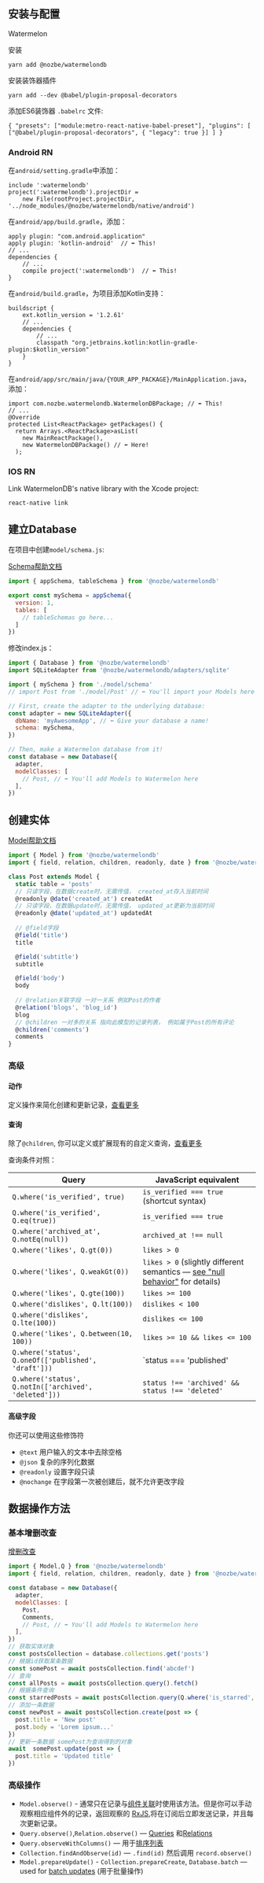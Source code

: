 ## 安装与配置

Watermelon

安装

`yarn add @nozbe/watermelondb`

安装装饰器插件

`yarn add --dev @babel/plugin-proposal-decorators`

添加ES6装饰器 `.babelrc` 文件:

`{
  "presets": ["module:metro-react-native-babel-preset"],
  "plugins": [
​    ["@babel/plugin-proposal-decorators", { "legacy": true }]
  ]
}`

### Android RN

在`android/setting.gradle`中添加：

```
include ':watermelondb'
project(':watermelondb').projectDir =
    new File(rootProject.projectDir, '../node_modules/@nozbe/watermelondb/native/android')
```

在`android/app/build.gradle`，添加：

```
apply plugin: "com.android.application"
apply plugin: 'kotlin-android'  // ⬅️ This!
// ...
dependencies {
    // ...
    compile project(':watermelondb')  // ⬅️ This!
}
```

在`android/build.gradle`，为项目添加Kotlin支持：

```
buildscript {
    ext.kotlin_version = '1.2.61'
    // ...
    dependencies {
        // ...
        classpath "org.jetbrains.kotlin:kotlin-gradle-plugin:$kotlin_version"
    }
}
```

在`android/app/src/main/java/{YOUR_APP_PACKAGE}/MainApplication.java`，添加：

```
import com.nozbe.watermelondb.WatermelonDBPackage; // ⬅️ This!
// ...
@Override
protected List<ReactPackage> getPackages() {
  return Arrays.<ReactPackage>asList(
    new MainReactPackage(),
    new WatermelonDBPackage() // ⬅️ Here!
  );

```



  ### IOS RN

Link WatermelonDB's native library with the Xcode project:

`react-native link`



## 建立Database

在项目中创建`model/schema.js`:

[Schema帮助文档](https://github.com/Nozbe/WatermelonDB/blob/master/docs/Schema.md)

```js
import { appSchema, tableSchema } from '@nozbe/watermelondb'

export const mySchema = appSchema({
  version: 1,
  tables: [
    // tableSchemas go here...
  ]
})
```

修改index.js：



```js
import { Database } from '@nozbe/watermelondb'
import SQLiteAdapter from '@nozbe/watermelondb/adapters/sqlite'

import { mySchema } from './model/schema'
// import Post from './model/Post' // ⬅️ You'll import your Models here

// First, create the adapter to the underlying database:
const adapter = new SQLiteAdapter({
  dbName: 'myAwesomeApp', // ⬅️ Give your database a name!
  schema: mySchema,
})

// Then, make a Watermelon database from it!
const database = new Database({
  adapter,
  modelClasses: [
    // Post, // ⬅️ You'll add Models to Watermelon here
  ],
})
```

## 创建实体

[Model帮助文档](https://github.com/Nozbe/WatermelonDB/blob/master/docs/Model.md)

```js
import { Model } from '@nozbe/watermelondb'
import { field, relation, children, readonly, date } from '@nozbe/watermelondb/decorators'

class Post extends Model {
  static table = 'posts'
  // 只读字段，在数据create时，无需传值， created_at存入当前时间
  @readonly @date('created_at') createdAt
  // 只读字段，在数据update时，无需传值， updated_at更新为当前时间
  @readonly @date('updated_at') updatedAt
  
  // @field字段
  @field('title')
  title

  @field('subtitle')
  subtitle

  @field('body')
  body
  
  // @relation关联字段 一对一关系 例如Post的作者
  @relation('blogs', 'blog_id')
  blog
  // @children 一对多的关系 指向此模型的记录列表， 例如属于Post的所有评论
  @children('comments')
  comments
}
```

### 高级

#### 动作

定义操作来简化创建和更新记录，[查看更多](https://github.com/Nozbe/WatermelonDB/blob/master/docs/Actions.md)

#### 查询

除了`@children`, 你可以定义或扩展现有的自定义查询，[查看更多](https://github.com/Nozbe/WatermelonDB/blob/master/docs/Query.md)

查询条件对照：

| Query                                                 | JavaScript equivalent                                        |
| ----------------------------------------------------- | ------------------------------------------------------------ |
| `Q.where('is_verified', true)`                        | `is_verified === true` (shortcut syntax)                     |
| `Q.where('is_verified', Q.eq(true))`                  | `is_verified === true`                                       |
| `Q.where('archived_at', Q.notEq(null))`               | `archived_at !== null`                                       |
| `Q.where('likes', Q.gt(0))`                           | `likes > 0`                                                  |
| `Q.where('likes', Q.weakGt(0))`                       | `likes > 0` (slightly different semantics — [see "null behavior"](https://github.com/Nozbe/WatermelonDB/blob/master/docs/Query.md#null-behavior) for details) |
| `Q.where('likes', Q.gte(100))`                        | `likes >= 100`                                               |
| `Q.where('dislikes', Q.lt(100))`                      | `dislikes < 100`                                             |
| `Q.where('dislikes', Q.lte(100))`                     | `dislikes <= 100`                                            |
| `Q.where('likes', Q.between(10, 100))`                | `likes >= 10 && likes <= 100`                                |
| `Q.where('status', Q.oneOf(['published', 'draft']))`  | `status === 'published' || status === 'draft'`               |
| `Q.where('status', Q.notIn(['archived', 'deleted']))` | `status !== 'archived' && status !== 'deleted'`              |

#### 高级字段 

你还可以使用这些修饰符

- `@text` 用户输入的文本中去除空格
- `@json`  复杂的序列化数据
- `@readonly` 设置字段只读
- `@nochange` 在字段第一次被创建后，就不允许更改字段



## 数据操作方法

###  基本增删改查

[增删改查](https://github.com/Nozbe/WatermelonDB/blob/master/docs/CRUD.md)

```js
import { Model,Q } from '@nozbe/watermelondb'
import { field, relation, children, readonly, date } from '@nozbe/watermelondb/decorators'

const database = new Database({
  adapter,
  modelClasses: [
    Post,
    Comments,
    // Post, // ⬅️ You'll add Models to Watermelon here
  ],
})
// 获取实体对象
const postsCollection = database.collections.get('posts')
// 根据id获取某条数据
const somePost = await postsCollection.find('abcdef')
// 查询
const allPosts = await postsCollection.query().fetch()
// 根据条件查询
const starredPosts = await postsCollection.query(Q.where('is_starred', true)).fetch()
// 添加一条数据
const newPost = await postsCollection.create(post => {
  post.title = 'New post'
  post.body = 'Lorem ipsum...'
})
// 更新一条数据 somePost为查询得到的对象
await  somePost.update(post => {
  post.title = 'Updated title'
})

```

### 高级操作

- `Model.observe()` -  通常只在记录与[组件关联](https://github.com/Nozbe/WatermelonDB/blob/master/docs/Components.md)时使用该方法。但是你可以手动观察相应组件外的记录，返回观察的 [RxJS](https://github.com/reactivex/rxjs),将在订阅后立即发送记录，并且每次更新记录。
- `Query.observe()`,`Relation.observe()` —  [Queries](https://github.com/Nozbe/WatermelonDB/blob/master/docs/Query.md) 和[Relations](https://github.com/Nozbe/WatermelonDB/blob/master/docs/Relation.md)
- `Query.observeWithColumns()`  — 用于[排序列表](https://github.com/Nozbe/WatermelonDB/blob/master/docs/Components.md)
- `Collection.findAndObserve(id)`  — `.find(id)`  然后调用 `record.observe()`
- `Model.prepareUpdate()` - `Collection.prepareCreate`, `Database.batch` — used for [batch updates](https://github.com/Nozbe/WatermelonDB/blob/master/docs/Actions.md) (用于批量操作)

